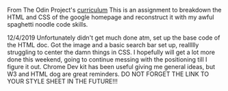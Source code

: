 From The Odin Project's [curriculum](http://www.theodinproject.com/courses/web-development-101/lessons/html-css)
This is an assignment to breakdown the HTML and CSS of the google homepage and reconstruct it with my awful spaghetti noodle code skills.

12/4/2019
Unfortunately didn't get much done atm, set up the base code of the HTML doc. Got the image and a basic search bar set up, reallllly struggling to center the damn things in CSS. I hopefully will get a lot more done this weekend, going to continue messing with the positioning till I figure it out. Chrome Dev kit has been useful giving me general ideas, but W3 and HTML dog are great reminders. DO NOT FORGET THE LINK TO YOUR STYLE SHEET IN THE FUTURE!!!